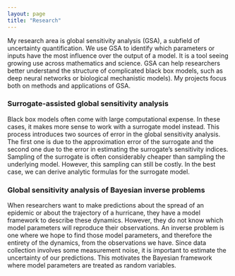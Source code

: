 ```yaml
---
layout: page
title: "Research"
---
```

My research area is global sensitivity analysis (GSA), a subfield of uncertainty quantification. We use GSA to identify which parameters or inputs have the most influence over the output of a model. It is a tool seeing growing use across mathematics and science. GSA can help researchers better understand the structure of complicated black box models, such as deep neural networks or biological mechanistic models). My projects focus both on methods and applications of GSA. 

### Surrogate-assisted global sensitivity analysis

Black box models often come with large computational expense. In these cases, it makes more sense to work with a surrogate model instead. This process introduces two sources of error in the global sensitivity analysis. The first one is due to the approximation error of the surrogate and the second one due to the error in estimating the surrogate’s sensitivity indices. Sampling of the surrogate is often considerably cheaper than sampling the underlying model. However, this sampling can still be costly. In the best case, we can derive analytic formulas for the surrogate model.

### Global sensitivity analysis of Bayesian inverse problems

When researchers want to make predictions about the spread of an epidemic or about the trajectory of a hurricane, they have a model framework to describe these dynamics. However, they do not know which model parameters will reproduce their observations. An inverse problem is one where we hope to find those model parameters, and therefore the entirety of the dynamics, from the observations we have. Since data collection involves some measurement noise, it is important to estimate the uncertainty of our predictions. This motivates the Bayesian framework where model parameters are treated as random variables. 
